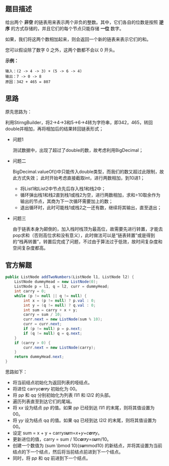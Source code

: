 ## 题目描述

给出两个 **非空** 的链表用来表示两个非负的整数。其中，它们各自的位数是按照 **逆序** 的方式存储的，并且它们的每个节点只能存储 **一位** 数字。

如果，我们将这两个数相加起来，则会返回一个新的链表来表示它们的和。

您可以假设除了数字 0 之外，这两个数都不会以 0 开头。

**示例：**

```
输入：(2 -> 4 -> 3) + (5 -> 6 -> 4)
输出：7 -> 0 -> 8
原因：342 + 465 = 807
```

## 思路

原先思路为：

利用StirngBuilder，将2->4->3和5->6->4转为字符串，即342，465，转回double并相加，再将相加后的结果转回链表形式；

* 问题1

  测试数据中，出现了超过了double的数，故考虑利用BigDecimal；

* 问题二

  BigDecimal.valueOf()中只能传入double类型，而我们的数又超过此限制，故此方式失效；
  此时开始考虑直接截取int，进行两数相加，到10进1；

  * 将List1和List2中节点先后存入栈1和栈2中；
  * 循环弹出栈1和栈2直到栈1或栈2为空，进行两数相加，求和÷10取余作为输出的节点，其商为下一次循环需要加上的数；
  * 退出循环时，此时可能栈1或栈2之一还有数，继续将其输出，直至退出；

* 问题三

  由于链表本身为颠倒的，加入栈时栈顶为最高位，故需要先进行转置，才能去pop求和（否则高位求和没有意义），此时做法可以是“链表转置”或是得到的“栈再转置”，转置后完成了问题，不过由于算法过于低效，故时间复杂度和空间复杂度都高。

## 官方解题

```java
public ListNode addTwoNumbers(ListNode l1, ListNode l2) {
    ListNode dummyHead = new ListNode(0);
    ListNode p = l1, q = l2, curr = dummyHead;
    int carry = 0;
    while (p != null || q != null) {
        int x = (p != null) ? p.val : 0;
        int y = (q != null) ? q.val : 0;
        int sum = carry + x + y;
        carry = sum / 10;
        curr.next = new ListNode(sum % 10);
        curr = curr.next;
        if (p != null) p = p.next;
        if (q != null) q = q.next;
    }
    if (carry > 0) {
        curr.next = new ListNode(carry);
    }
    return dummyHead.next;
}
```

思路如下：

- 将当前结点初始化为返回列表的哑结点。
- 将进位 carry*c**a**r**r**y* 初始化为 00。
- 将 p*p* 和 q*q* 分别初始化为列表 l1*l*1 和 l2*l*2 的头部。
- 遍历列表直至到达它们的尾端。
- 将 x*x* 设为结点 p*p* 的值。如果 p*p* 已经到达 l1*l*1 的末尾，则将其值设置为 00。
- 将 y*y* 设为结点 q*q* 的值。如果 q*q* 已经到达 l2*l*2 的末尾，则将其值设置为 00。
- 设定 sum = x + y + carry*s**u**m*=*x*+*y*+*c**a**r**r**y*。
- 更新进位的值，carry = sum / 10*c**a**r**r**y*=*s**u**m*/10。
- 创建一个数值为 (sum \bmod 10)(*s**u**m*mod10) 的新结点，并将其设置为当前结点的下一个结点，然后将当前结点前进到下一个结点。
- 同时，将 p*p* 和 q*q* 前进到下一个结点。